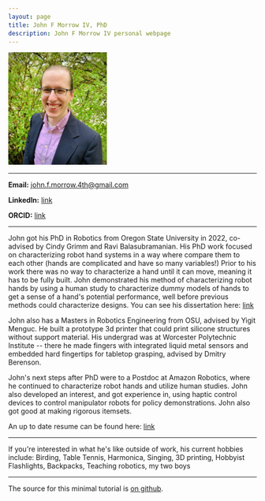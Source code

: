 ```yaml
---
layout: page
title: John F Morrow IV, PhD
description: John F Morrow IV personal webpage
---
```


<img src="assets/bio-photo.jpg" alt="John Morrow" width="200"/>

---

**Email:** john.f.morrow.4th@gmail.com

**LinkedIn:** [link](https://www.linkedin.com/in/jfmorrow4/)

**ORCID:** [link](https://orcid.org/0000-0003-3868-7162)

---

John got his PhD in Robotics from Oregon State University in 2022, co-advised by Cindy Grimm and Ravi Balasubramanian. His PhD work focused on characterizing robot hand systems in a way where compare them to each other (hands are complicated and have so many variables!) Prior to his work there was no way to  characterize a hand until it can move, meaning it has to be fully built. John demonstrated his method of characterizing robot hands by using a human study to characterize dummy models of hands to get a sense of a hand's potential performance, well before previous methods could characterize designs. You can see his dissertation here: [link](https://ir.library.oregonstate.edu/concern/graduate_thesis_or_dissertations/4b29bf159)

John also has a Masters in Robotics Engineering from OSU, advised by Yigit Menguc. He built a prototype 3d printer that could print silicone structures without support material. His undergrad was at Worcester Polytechnic Institute -- there he made fingers with integrated liquid metal sensors and embedded hard fingertips for tabletop grasping, advised by Dmitry Berenson.

John's next steps after PhD were to a Postdoc at Amazon Robotics, where he continued to characterize robot hands and utilize human studies. John also developed an interest, and got experience in, using haptic control devices to control manipulator robots for policy demonstrations. John also got good at making rigorous itemsets.

An up to date resume can be found here: <span style="color:blue"> [link](/assets/jfmorrow_resume_current.pdf) </span>

---

If you're interested in what he's like outside of work, his current hobbies include: Birding, Table Tennis, Harmonica, Singing, 3D printing, Hobbyist Flashlights, Backpacks, Teaching robotics, my two boys

---

The source for this minimal tutorial is [on github](https://github.com/kbroman/simple_site).
